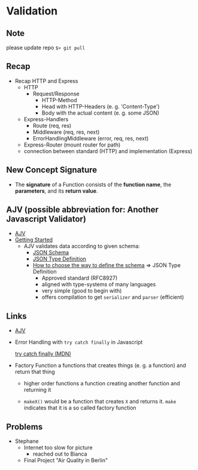 # Validation

## Note
please update repo `$> git pull`

## Recap
- Recap HTTP and Express
  - HTTP
    - Request/Response
      - HTTP-Method
      - Head with HTTP-Headers (e. g. 'Content-Type')
      - Body with the actual content (e. g. some JSON)
  - Express-Handlers
    - Route (req, res)
    - Middleware (req, res, next)
    - ErrorHandlingMiddleware (error, req, res, next)
  - Express-Router (mount router for path)
  - connection between 
    standard (HTTP) and implementation (Express)

## New Concept **Signature**
- The **signature** of a Function consists of the **function name**, the **parameters**, and its **return value**.

## AJV (possible abbreviation for: Another Javascript Validator)
- [AJV](https://ajv.js.org/)
- [Getting Started](https://ajv.js.org/guide/getting-started.html)
  - AJV validates data according to given schema:
    - [JSON Schema](https://ajv.js.org/json-schema)
    - [JSON Type Definition](https://ajv.js.org/json-type-definition)
    - [How to choose the way to define the schema](https://ajv.js.org/json-type-definition)
      => JSON Type Definition
        - Approved standard (RFC8927)
        - aligned with type-systems of many languages
        - very simple (good to begin with)
        - offers compilation to get `serializer` and `parser` (efficient)

## Links
- [AJV](https://ajv.js.org/)

- Error Handling with `try catch finally` in Javascript
  
  [try catch finally (MDN)](https://developer.mozilla.org/en-US/docs/Web/JavaScript/Reference/Statements/try...catch)

- Factory Function
  a functions that creates things (e. g. a function) and return that thing
  - higher order functions
    a function creating another function and returning it

  - `makeX()` would be a function that creates `X` and returns it.
    `make` indicates that it is a so called factory function


## Problems
- Stephane 
  - Internet too slow for picture
    - reached out to Bianca
  - Final Project "Air Quality in Berlin"
